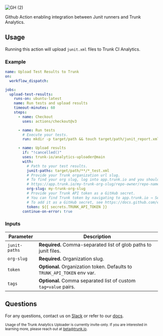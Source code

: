 ![GH (2)](https://github.com/trunk-io/analytics-uploader/assets/1265982/5475373b-937c-4455-bcde-5629d51c9f95)

Github Action enabling integration between Junit runners and Trunk Analytics.

## Usage

Running this action will upload `junit.xml` files to Trunk CI Analytics.

### Example

```yaml
name: Upload Test Results to Trunk
on:
  workflow_dispatch:

jobs:
  upload-test-results:
    runs-on: ubuntu-latest
    name: Run tests and upload results
    timeout-minutes: 60
    steps:
      - name: Checkout
        uses: actions/checkout@v3

      - name: Run tests
        # Execute your tests.
        run: mkdir -p target/path && touch target/path/junit_report.xml

      - name: Upload results
        if: "!cancelled()"
        uses: trunk-io/analytics-uploader@main
        with:
          # Path to your test results.
          junit-paths: target/path/**/*_test.xml
          # Provide your Trunk organization url slug.
          # To find your org slug, log into app.trunk.io and you should be redirected to a URL like:
          # https://app.trunk.io/my-trunk-org-slug/repo-owner/repo-name/ci-analytics
          org-slug: my-trunk-org-slug
          # Provide your Trunk API token as a GitHub secret.
          # You can find Trunk token by navigating to app.trunk.io → Settings → Manage Organization → Organization API Token → View.
          # To add it as a GitHub secret, see https://docs.github.com/en/actions/security-guides/using-secrets-in-github-actions.
          token: ${{ secrets.TRUNK_API_TOKEN }}
        continue-on-error: true
```

### Inputs

| Parameter     | Description                                                              |
| ------------- | ------------------------------------------------------------------------ |
| `junit-paths` | **Required.** Comma-separated list of glob paths to junit files.         |
| `org-slug`    | **Required.** Organization slug.                                         |
| `token`       | **Optional.** Organization token. Defaults to `TRUNK_API_TOKEN` env var. |
| `tags`        | **Optional.** Comma separated list of custom `tag=value` pairs.          |

## Questions

For any questions, contact us on [Slack](https://slack.trunk.io/) or refer to our [docs](https://docs.trunk.io/ci-analytics).

<sub>Usage of the Trunk Analytics Uploader is currently invite-only. If you are interested in learning more, please reach out at beta@trunk.io.</sub>
